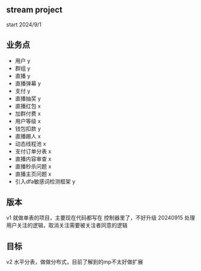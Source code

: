 ## stream project

start 2024/9/1

## 业务点
- 用户 y 
- 群组 y
- 直播 y
- 直播弹幕 y
- 支付 y
- 直播抽奖 y
- 直播红包 x
- 加群付费 x
- 用户等级 x
- 钱包扣款 y
- 直播踢人 x
- 动态线程池 x
- 支付订单分表 x
- 直播内容审查 x
- 直播秒杀问题 x
- 直播主页问题 x
- 引入dfa敏感词检测框架 y
## 版本
v1 就做单表的项目，主要现在代码都写在 控制器里了，不好升级
20240915 处理用户关注的逻辑，取消关注需要被关注者同意的逻辑
## 目标
v2 水平分表，做做分布式，目前了解到的mp不太好做扩展